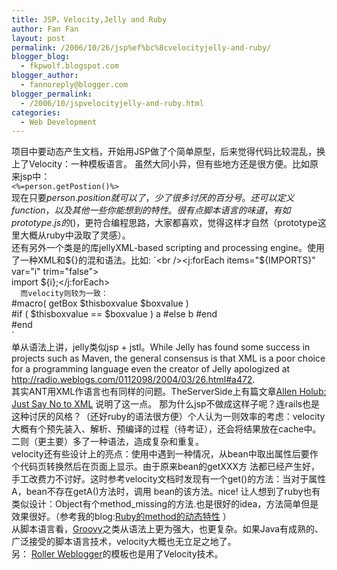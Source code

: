 ```yaml
---
title: JSP，Velocity,Jelly and Ruby
author: Fan Fan
layout: post
permalink: /2006/10/26/jsp%ef%bc%8cvelocityjelly-and-ruby/
blogger_blog:
  - fkpwolf.blogspot.com
blogger_author:
  - fannoreply@blogger.com
blogger_permalink:
  - /2006/10/jspvelocityjelly-and-ruby.html
categories:
  - Web Development
---
```

项目中要动态产生文档，开始用JSP做了个简单原型，后来觉得代码比较混乱，换上了Velocity：一种模板语言。 虽然大同小异，但有些地方还是很方便。比如原来jsp中：  
`<%=person.getPostion()%>`  
现在只要$person.position就可以了，少了很多讨厌的百分号。还可以定义function，以及其他一些你能想到的特性。很有点脚本语言的味 道，有如prototype.js的$()，更符合编程思路，大家都喜欢，觉得这样才自然（prototype这里大概从ruby中汲取了灵感）。  
还有另外一个类是的库jellyXML-based scripting and processing engine。使用了一种XML和${}的混和语法。比如:  
`<br /><j:forEach items="${IMPORTS}" var="i" trim="false"><br />import ${i};</j:forEach><br />`  
而velocity则较为一致：  
`<br />#macro( getBox $thisboxvalue $boxvalue )<br />#if ( $thisboxvalue == $boxvalue ) a #else b #end<br />#end<br />`  
单从语法上讲，jelly类似jsp + jstl。While Jelly has found some success in projects such as Maven, the general consensus is that XML is a poor choice for a programming language even the creator of Jelly apologized at <http://radio.weblogs.com/0112098/2004/03/26.html#a472>.  
其实ANT用XML作语言也有同样的问题。TheServerSide上有篇文章<a href="http://www.theserverside.com/news/thread.tss?thread_id=42293" target="_blank">Allen Holub: Just Say No to XML</a> 说明了这一点。 那为什么jsp不做成这样子呢？连rails也是这种讨厌的风格？（还好ruby的语法很方便）个人认为一则效率的考虑：velocity大概有个预先装入、解析、预编译的过程（待考证），还会将结果放在cache中。二则（更主要）多了一种语法，造成复杂和重复。  
velocity还有些设计上的亮点：使用中遇到一种情况，从bean中取出属性后要作个代码页转换然后在页面上显示。由于原来bean的getXXX方 法都已经产生好，手工改费力不讨好。这时参考velocity文档时发现有一个get()的方法：当对于属性A，bean不存在getA()方法时，调用 bean的该方法。nice! 让人想到了ruby也有类似设计：Object有个method_missing的方法.也是很好的idea，方法简单但是效果很好。（参考我的blog:[Ruby的method的动态特性][1] ）  
从脚本语言看，<a href="http://groovy.codehaus.org/" target="_blank">Groovy</a>之类从语法上更为强大，也更复杂。如果Java有成熟的、广泛接受的脚本语言技术，velocity大概也无立足之地了。  
另： [Roller Weblogger][2]的模板也是用了Velocity技术。

 [1]: http://blog.matrix.org.cn/page/fkpwolf?entry=ruby%E7%9A%84method%E7%9A%84%E5%8A%A8%E6%80%81%E7%89%B9%E6%80%A7
 [2]: http://www.rollerweblogger.org/